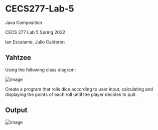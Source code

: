 # CECS277-Lab-5
Java Composition

CECS 277 Lab 5 Spring 2022

Ian Escalante, Julio Calderon

## Yahtzee
Using the following class diagram:

![image](https://github.com/ian-es/CECS277-Lab-6/assets/103468553/3ef4708a-edda-4121-860f-af9c41a17a33)

Create a program that rolls dice according to user input, calculating and displaying the points of each roll until the player decides to quit.

## Output
![image](https://github.com/ian-es/CECS277-Lab-6/assets/103468553/0e8b31a5-603a-4a16-9273-6cc4f03709a5)

